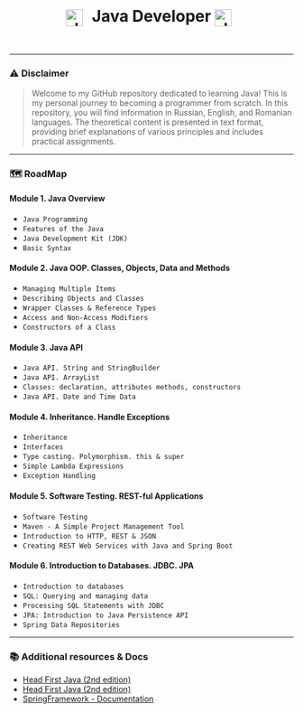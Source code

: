 <br>
    <h1 align="center">
        <img align="center" alt="Java" width="30px" style="padding-right:10px;" src="https://cdn.jsdelivr.net/gh/devicons/devicon/icons/java/java-original.svg"/>
        Java Developer
        <img align="center" alt="Java" width="30px" style="padding-right:10px;" src="https://cdn.jsdelivr.net/gh/devicons/devicon/icons/java/java-original.svg"/>
    </h1>
<br/>

---

### ⚠️️ Disclaimer

> Welcome to my GitHub repository dedicated to learning Java! This is my personal journey to becoming a
> programmer from scratch. In this repository, you will find information in Russian, English, and Romanian
> languages. The theoretical content is presented in text format, providing brief explanations of various 
> principles and includes practical assignments.
> 

---

### 🗺️ RoadMap

#### **Module 1. Java Overview**
- `Java Programming`
- `Features of the Java`
- `Java Development Kit (JDK)`
- `Basic Syntax`

#### **Module 2. Java OOP. Classes, Objects, Data and Methods**
- `Managing Multiple Items`
- `Describing Objects and Classes`
- `Wrapper Classes & Reference Types`
- `Access and Non-Access Modifiers`
- `Constructors of a Class`

#### **Module 3. Java API**
- `Java API. String and StringBuilder`
- `Java API. ArrayList`
- `Classes: declaration, attributes methods, constructors`
- `Java API. Date and Time Data`

#### **Module 4. Inheritance. Handle Exceptions**
- `Inheritance`
- `Interfaces`
- `Type casting. Polymorphism. this & super`
- `Simple Lambda Expressions`
- `Exception Handling`

#### **Module 5. Software Testing. REST-ful Applications**
- `Software Testing`
- `Maven - A Simple Project Management Tool`
- `Introduction to HTTP, REST & JSON`
- `Creating REST Web Services with Java and Spring Boot`

#### **Module 6. Introduction to Databases. JDBC. JPA**
- `Introduction to databases`
- `SQL: Querying and managing data`
- `Processing SQL Statements with JDBC`
- `JPA: Introduction to Java Persistence API`
- `Spring Data Repositories`

---

### 📚 Additional resources & Docs

- [Head First Java (2nd edition)]([docs/Head-First-Java-2[RU].pdf](https://drive.google.com/file/d/1sWJqaCOao5muW00aL-Lx1Ea84n2YokZc/view?usp=drive_link))
- [Head First Java (2nd edition)]([docs/Head-First-Java-2[EN].pdf](https://drive.google.com/file/d/1SykXlTHl74MQLjV3OOzaLsb3RsQ2vufH/view?usp=drive_link))
- [SpringFramework - Documentation](https://docs.spring.io/spring-framework/reference/)
